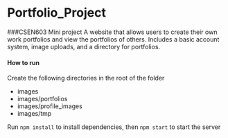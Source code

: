 # Portfolio_Project
###CSEN603 Mini project
A website that allows users to create their own work portfolios and view the portfolios of others.
Includes a basic account system, image uploads, and a directory for portfolios.

#### How to run
Create the following directories in the root of the folder
* images
* images/portfolios
* images/profile_images
* images/tmp

Run `npm install` to install dependencies, then `npm start` to start the server
